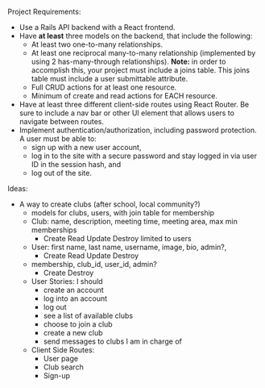 Project Requirements:

- Use a Rails API backend with a React frontend.
- Have **at least** three models on the backend, that include the following:
  - At least two one-to-many relationships.
  - At least one reciprocal many-to-many relationship (implemented by using 2
    has-many-through relationships). **Note:** in order to accomplish this, your
    project must include a joins table. This joins table must include a user
    submittable attribute.
  - Full CRUD actions for at least one resource.
  - Minimum of create and read actions for EACH resource.
- Have at least three different client-side routes using React Router. Be sure
   to include a nav bar or other UI element that allows users to navigate
   between routes.
- Implement authentication/authorization, including password protection. A user
  must be able to:
  - sign up with a new user account,
  - log in to the site with a secure password and stay logged in via user ID in
    the session hash, and
  - log out of the site.

Ideas:

- A way to create clubs (after school, local community?)
  - models for clubs, users, with join table for membership
  - Club: name, description, meeting time, meeting area, max min memberships
    - Create Read Update Destroy limited to users
  - User: first name, last name, username, image, bio, admin?, 
    - Create Read Update Destroy
  - membership, club_id, user_id, admin?
    - Create Destroy
  - User Stories: I should
    - create an account
    - log into an account
    - log out
    - see a list of available clubs
    - choose to join a club
    - create a new club
    - send messages to clubs I am in charge of
  - Client Side Routes:
    - User page
    - Club search
    - Sign-up